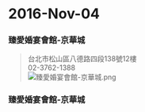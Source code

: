 

# 2016-Nov-04

### 臻愛婚宴會館-京華城<br />
>台北市松山區八德路四段138號12樓<br />
>02-3762-1388<br>
![臻愛婚宴會館-京華城.png](https://s21.postimg.org/pl9qj2naf/image.png)
<!--
    <img src=臻愛婚宴會館-京華城.jpg> 
    ![地圖](臻愛婚宴會館-京華城.jpg)
-->

### 臻愛婚宴會館-京華城<br />
